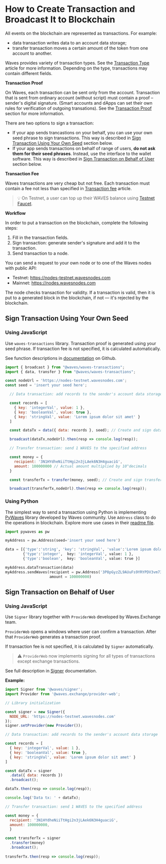 # How to Create Transaction and Broadcast It to Blockchain

All events on the blockchain are represented as transactions. For example:

* data transaction writes data to an account data storage;
* transfer transaction moves a certain amount of the token from one account to another.

Waves provides variety of transaction types. See the [Transaction Type](/en/blockchain/transaction-type/) article for more information. Depending on the type, transactions may contain different fields.

**Transaction Proof**

On Waves, each transaction can be sent only from the account. Transaction that is sent from ordinary account (without script) must contain a proof – sender's digital signature. (Smart accounts and dApps can set their own rules for verification of outgoing transations). See the [Transaction Proof](/en/blockchain/transaction/transaction-proof) section for more information. 

There are two options to sign a transaction:

* If your app sends trancastions on your behalf, you can use your own seed phrase to sign transactions. This way is described in [Sign Transaction Using Your Own Seed](#sign-transaction-using-your-own-seed) section below.
* If your app sends transactions on behalf of range of users, **do not ask them for their seed phrases**. Instead, use the interface to the wallet software. This way is described in [Sign Transaction on Behalf of User](#sign-transaction-on-behalf-of-user) section below.

**Transaction Fee**

Waves transactions are very cheap but not free. Each transaction must contain a fee not less than specified in [Transaction fee](/en/blockchain/transaction/transaction-fee) article.

> :bulb: On Testnet, a user can top up their WAVES balance using [Testnet Faucet](/en/ecosystem/waves-explorer/account-balance-top-up-in-the-test-network).

**Workflow**

In order to put a transaction on the blockchain, complete the following steps:

1. Fill in the transaction fields.
2. Sign transaction: generate sender's signature and add it to the transaction.
3. Send transaction to a node.

You can send a request to your own node or to one of the Waves nodes with public API:

* Testnet: <https://nodes-testnet.wavesnodes.com>
* Mainnet: <https://nodes.wavesnodes.com>

The node checks transaction for validity. If a transaction is valid, then it is put to a generated block in the blockchain, if not — it's rejected by the blockchain.

## Sign Transaction Using Your Own Seed

### Using JavaScript

Use `waves-transactions` library. Transaction proof is generated using your seed phrase. If transaction fee is not specified, it is calculated automatically.

See function descriptions in [documentation](https://wavesplatform.github.io/waves-transactions/index.html) on Github.

```javascript
import { broadcast } from "@waves/waves-transactions";
import { data, transfer } from "@waves/waves-transactions";

const nodeUrl = 'https://nodes-testnet.wavesnodes.com';
const seed = 'insert your seed here';

  // Data transaction: add records to the sender's account data storage

  const records = [
    { key: 'integerVal', value: 1 },
    { key: 'booleanVal', value: true },
    { key: 'stringVal', value: 'Lorem ipsum dolor sit amet' }
  ]

  const dataTx = data({ data: records }, seed); // Create and sign data transaction

  broadcast(dataTx,nodeUrl).then(resp => console.log(resp));

  // Transfer transaction: send 1 WAVES to the specified address

  const money = {
    recipient: '3N1HYdheNiiTtHgi2n3jLAek6N3H4guaciG',
    amount: 100000000 // Actual amount multiplied by 10^decimals
  }

  const transferTx = transfer(money, seed); // Create and sign transfer transaction

  broadcast(transferTx,nodeUrl).then(resp => console.log(resp));

```

### Using Python

The simplest way to send a transaction using Python is implementing [PyWaves](https://github.com/PyWaves/PyWaves) library developed by Waves community. Use `Address` class to do the operations in blockchain. Explore more use cases in their [readme file](https://github.com/PyWaves/PyWaves/blob/master/README.md).

```python
import pywaves as pw

myAddress = pw.Address(seed='insert your seed here')

data = [{'type':'string', 'key': 'stringVal', 'value':'Lorem ipsum dolor sit amet'},
        {'type':'integer',  key: 'integerVal', value: 1 },
        {'type':'boolean',  key: 'booleanVal', value: true }]

myAddress.dataTransaction(data)
myAddress.sendWaves(recipient = pw.Address('3P8pGyzZL9AUuFs9YRYPDV3vm73T48ptZxs'),
                    amount = 100000000)
```

## Sign Transaction on Behalf of User

### Using JavaScript

Use `Signer` library together with `ProviderWeb` developed by Waves.Exchange team.

`ProviderWeb` opens a windows where user can confirm a transaction. After that `ProviderWeb` generates a transaction proof.

If transaction fee is not specified, it is calculated by `Signer` automatically.

> :warning: `ProviderWeb` now implements signing for all types of transactions except exchange transactions.

See full description in [Signer](/en/building-apps/waves-api-and-sdk/client-libraries/signer) documentation.

**Example:**

```javascript
import Signer from '@waves/signer';
import Provider from '@waves.exchange/provider-web';

// Library initialization

const signer = new Signer({
  NODE_URL: 'https://nodes-testnet.wavesnodes.com'
});
signer.setProvider(new Provider());

// Data transaction: add records to the sender's account data storage

const records = [
  { key: 'integerVal', value: 1 },
  { key: 'booleanVal', value: true },
  { key: 'stringVal', value: 'Lorem ipsum dolor sit amet' }
]

const dataTx = signer
  .data({ data: records })
  .broadcast();

dataTx.then(resp => console.log(resp));

console.log('Data tx: ' + dataTx);

// Transfer transaction: send 1 WAVES to the specified address

const money = {
  recipient: '3N1HYdheNiiTtHgi2n3jLAek6N3H4guaciG',
  amount: 100000000,
  }

const transferTx = signer
  .transfer(money)
  .broadcast();
  
transferTx.then(resp => console.log(resp));
```
